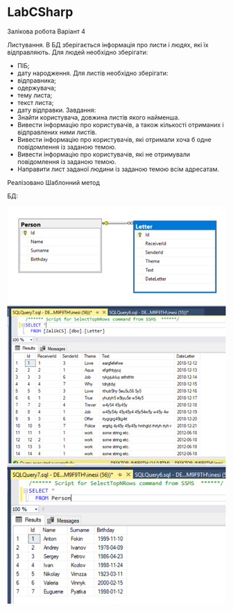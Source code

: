 # LabCSharp
Залікова робота 
Варіант 4

Листування. В БД зберігається інформація про листи і людях, які їх відправляють.
Для людей необхідно зберігати:
-	ПІБ;
-	дату народження.
Для листів необхідно зберігати:
-	відправника;
-	одержувача;
-	тему листа;
-	текст листа;
-	дату відправки.
Завдання:
-	Знайти користувача, довжина листів якого найменша.
-	Вивести інформацію про користувачів, а також кількості отриманих і відправлених ними листів.
-	Вивести інформацію про користувачів, які отримали хоча б одне повідомлення із заданою темою.
-	Вивести інформацію про користувачів, які не отримували повідомлення із заданою темою.
-	Направити лист заданої людини із заданою темою всім адресатам.

Реалізовано Шаблонний метод

БД:


![alt text](https://github.com/Ines1999/LabCSharp/blob/Zalik/1.PNG)
![alt text](https://github.com/Ines1999/LabCSharp/blob/Zalik/2.PNG)
![alt text](https://github.com/Ines1999/LabCSharp/blob/Zalik/3.PNG)

